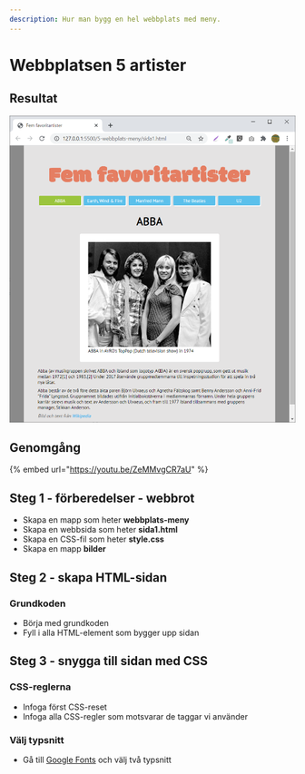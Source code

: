 ```yaml
---
description: Hur man bygg en hel webbplats med meny.
---
```


# Webbplatsen 5 artister

## Resultat

![](../.gitbook/assets/image%20%2870%29.png)

## Genomgång

{% embed url="https://youtu.be/ZeMMvgCR7aU" %}

## Steg 1 - förberedelser - webbrot

* Skapa en mapp som heter **webbplats-meny**
* Skapa en webbsida som heter **sida1.html**
* Skapa en CSS-fil som heter **style.css**
* Skapa en mapp **bilder**

## Steg 2 - skapa HTML-sidan <a id="steg-2-skapa-html-sida"></a>

### Grundkoden

* Börja med grundkoden
* Fyll i alla HTML-element som bygger upp sidan

## **Steg 3 - snygga till sidan med CSS** <a id="steg-3-snygga-till-sidan-med-css"></a>

### CSS-reglerna <a id="css-reglerna"></a>

* Infoga först CSS-reset
* Infoga alla CSS-regler som motsvarar de taggar vi använder

### Välj typsnitt

* Gå till [Google Fonts](https://fonts.google.com) och välj två typsnitt

